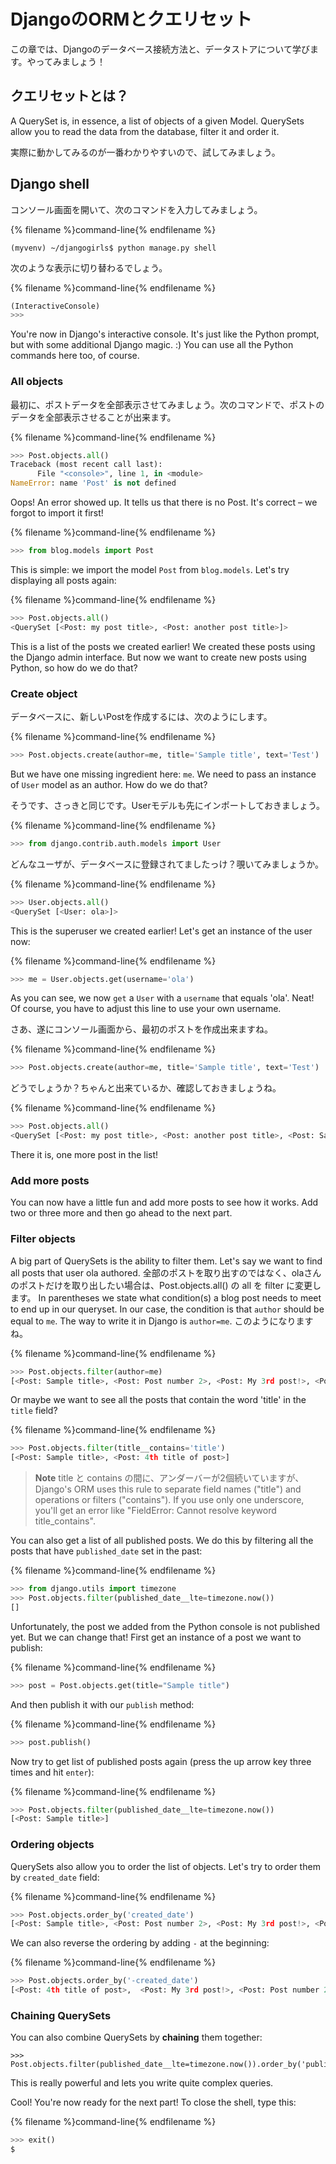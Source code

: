 # DjangoのORMとクエリセット

この章では、Djangoのデータベース接続方法と、データストアについて学びます。やってみましょう！

## クエリセットとは？

A QuerySet is, in essence, a list of objects of a given Model. QuerySets allow you to read the data from the database, filter it and order it.

実際に動かしてみるのが一番わかりやすいので、試してみましょう。

## Django shell

コンソール画面を開いて、次のコマンドを入力してみましょう。

{% filename %}command-line{% endfilename %}

    (myvenv) ~/djangogirls$ python manage.py shell
    

次のような表示に切り替わるでしょう。

{% filename %}command-line{% endfilename %}

```python
(InteractiveConsole)
>>>
```

You're now in Django's interactive console. It's just like the Python prompt, but with some additional Django magic. :) You can use all the Python commands here too, of course.

### All objects

最初に、ポストデータを全部表示させてみましょう。次のコマンドで、ポストのデータを全部表示させることが出来ます。

{% filename %}command-line{% endfilename %}

```python
>>> Post.objects.all()
Traceback (most recent call last):
      File "<console>", line 1, in <module>
NameError: name 'Post' is not defined
```

Oops! An error showed up. It tells us that there is no Post. It's correct – we forgot to import it first!

{% filename %}command-line{% endfilename %}

```python
>>> from blog.models import Post
```

This is simple: we import the model `Post` from `blog.models`. Let's try displaying all posts again:

{% filename %}command-line{% endfilename %}

```python
>>> Post.objects.all()
<QuerySet [<Post: my post title>, <Post: another post title>]>
```

This is a list of the posts we created earlier! We created these posts using the Django admin interface. But now we want to create new posts using Python, so how do we do that?

### Create object

データベースに、新しいPostを作成するには、次のようにします。

{% filename %}command-line{% endfilename %}

```python
>>> Post.objects.create(author=me, title='Sample title', text='Test')
```

But we have one missing ingredient here: `me`. We need to pass an instance of `User` model as an author. How do we do that?

そうです、さっきと同じです。Userモデルも先にインポートしておきましょう。

{% filename %}command-line{% endfilename %}

```python
>>> from django.contrib.auth.models import User
```

どんなユーザが、データベースに登録されてましたっけ？覗いてみましょうか。

{% filename %}command-line{% endfilename %}

```python
>>> User.objects.all()
<QuerySet [<User: ola>]>
```

This is the superuser we created earlier! Let's get an instance of the user now:

{% filename %}command-line{% endfilename %}

```python
>>> me = User.objects.get(username='ola')
```

As you can see, we now `get` a `User` with a `username` that equals 'ola'. Neat! Of course, you have to adjust this line to use your own username.

さあ、遂にコンソール画面から、最初のポストを作成出来ますね。

{% filename %}command-line{% endfilename %}

```python
>>> Post.objects.create(author=me, title='Sample title', text='Test')
```

どうでしょうか？ちゃんと出来ているか、確認しておきましょうね。

{% filename %}command-line{% endfilename %}

```python
>>> Post.objects.all()
<QuerySet [<Post: my post title>, <Post: another post title>, <Post: Sample title>]>
```

There it is, one more post in the list!

### Add more posts

You can now have a little fun and add more posts to see how it works. Add two or three more and then go ahead to the next part.

### Filter objects

A big part of QuerySets is the ability to filter them. Let's say we want to find all posts that user ola authored. 全部のポストを取り出すのではなく、olaさんのポストだけを取り出したい場合は、Post.objects.all() の all を filter に変更します。 In parentheses we state what condition(s) a blog post needs to meet to end up in our queryset. In our case, the condition is that `author` should be equal to `me`. The way to write it in Django is `author=me`. このようになりますね。

{% filename %}command-line{% endfilename %}

```python
>>> Post.objects.filter(author=me)
[<Post: Sample title>, <Post: Post number 2>, <Post: My 3rd post!>, <Post: 4th title of post>]
```

Or maybe we want to see all the posts that contain the word 'title' in the `title` field?

{% filename %}command-line{% endfilename %}

```python
>>> Post.objects.filter(title__contains='title')
[<Post: Sample title>, <Post: 4th title of post>]
```

> **Note** title と contains の間に、アンダーバーが2個続いていますが、 Django's ORM uses this rule to separate field names ("title") and operations or filters ("contains"). If you use only one underscore, you'll get an error like "FieldError: Cannot resolve keyword title_contains".

You can also get a list of all published posts. We do this by filtering all the posts that have `published_date` set in the past:

{% filename %}command-line{% endfilename %}

```python
>>> from django.utils import timezone
>>> Post.objects.filter(published_date__lte=timezone.now())
[]
```

Unfortunately, the post we added from the Python console is not published yet. But we can change that! First get an instance of a post we want to publish:

{% filename %}command-line{% endfilename %}

```python
>>> post = Post.objects.get(title="Sample title")
```

And then publish it with our `publish` method:

{% filename %}command-line{% endfilename %}

```python
>>> post.publish()
```

Now try to get list of published posts again (press the up arrow key three times and hit `enter`):

{% filename %}command-line{% endfilename %}

```python
>>> Post.objects.filter(published_date__lte=timezone.now())
[<Post: Sample title>]
```

### Ordering objects

QuerySets also allow you to order the list of objects. Let's try to order them by `created_date` field:

{% filename %}command-line{% endfilename %}

```python
>>> Post.objects.order_by('created_date')
[<Post: Sample title>, <Post: Post number 2>, <Post: My 3rd post!>, <Post: 4th title of post>]
```

We can also reverse the ordering by adding `-` at the beginning:

{% filename %}command-line{% endfilename %}

```python
>>> Post.objects.order_by('-created_date')
[<Post: 4th title of post>,  <Post: My 3rd post!>, <Post: Post number 2>, <Post: Sample title>]
```

### Chaining QuerySets

You can also combine QuerySets by **chaining** them together:

    >>> Post.objects.filter(published_date__lte=timezone.now()).order_by('published_date')
    

This is really powerful and lets you write quite complex queries.

Cool! You're now ready for the next part! To close the shell, type this:

{% filename %}command-line{% endfilename %}

```python
>>> exit()
$
```
